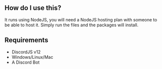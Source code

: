 ## How do I use this?
It runs using NodeJS, you will need a NodeJS hosting plan with someone to be able to host it. Simply run the files and the packages will install.

## Requirements
- DiscordJS v12
- Windows/Linux/Mac
- A Discord Bot
